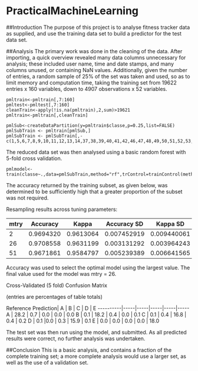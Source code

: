 # PracticalMachineLearning

##Introduction
The purpose of this project is to analyse fitness tracker data as supplied, and use the training data set to build a predictor for the test data set.

##Analysis
The primary work was done in the cleaning of the data. After importing, a quick overview revealed many data columns unnecessary for analysis; these included user name, time and date stamps, and many columns unused, or containing NaN values. Additionally, given the number of entries, a random sample of 25% of the set was taken and used, so as to limit memory and computation time, taking the training set from 19622 entries x 160 variables, down to 4907 observations x 52 variables.

```
pmltrain<-pmltrain[,7:160]
pmltest<-pmltest[,7:160]
cleanTrain<-apply(!is.na(pmltrain),2,sum)>19621
pmltrain<-pmltrain[,cleanTrain]

pmlSub<-createDataPartition(y=pmltrain$classe,p=0.25,list=FALSE)
pmlSubTrain <- pmltrain[pmlSub,]
pmlSubTrain <- pmlSubTrain[,-c(1,5,6,7,8,9,10,11,12,13,14,37,38,39,40,41,42,46,47,48,49,50,51,52,53,54,68,69,70,71,72,73,74,75,76)]
```

The reduced data set was then analysed using a basic random forest with 5-fold cross validation.

```
pmlmodel<-train(classe~.,data=pmlSubTrain,method="rf",trControl=trainControl(method="cv",number=5))
```

The accuracy returned by the training subset, as given below, was determined to be sufficiently high that a greater proportion of the subset was not required.
 
Resampling results across tuning parameters:

mtry | Accuracy | Kappa   |  Accuracy SD | Kappa SD
-----|----------|-----------|--------------|---------
 2   | 0.9694320| 0.9613064 | 0.007452919 | 0.009440061
 26  | 0.9708558| 0.9631199 | 0.003131292 | 0.003964243
 51  | 0.9671861| 0.9584797 | 0.005239389 | 0.006641565

  Accuracy was used to select the optimal model using  the largest value.
  The final value used for the model was mtry = 26.


  Cross-Validated (5 fold) Confusion Matrix 

  (entries are percentages of table totals)
 
 Reference
 Prediction|  A  |  B  |  C  |  D  |  E
 ----------|-----|-----|-----|-----|-----
 A | 28.2 | 0.7 | 0.0 | 0.0 | 0.0
 B | 0.1 | 18.2 | 0.4 | 0.0 | 0.1
 C | 0.1 | 0.4 | 16.8 | 0.4 | 0.2
 D | 0.1 |0.0 | 0.3 | 15.9 | 0.1
 E | 0.0 | 0.0 | 0.0 | 0.0 | 18.0

The test set was then run using the model, and submitted. As all predicted results were correct, no further analysis was undertaken.

##Conclusion
This is a basic analysis, and contains a fraction of the complete training set; a more complete analysis would use a larger set, as well as the use of a validation set.

